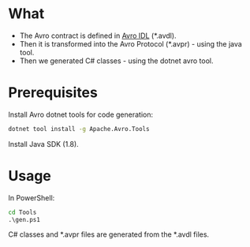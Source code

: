 ﻿# What

* The Avro contract is defined in [Avro IDL](https://avro.apache.org/docs/current/idl.html#overview_usage) (*.avdl).
* Then it is transformed into the Avro Protocol (*.avpr) - using the java tool.
* Then we generated C# classes - using the dotnet avro tool.

# Prerequisites

Install Avro dotnet tools for code generation:
```cmd
dotnet tool install -g Apache.Avro.Tools
```

Install Java SDK (1.8).

# Usage

In PowerShell:
```cmd
cd Tools
.\gen.ps1
```

C# classes and *.avpr files are generated from the *.avdl files.
